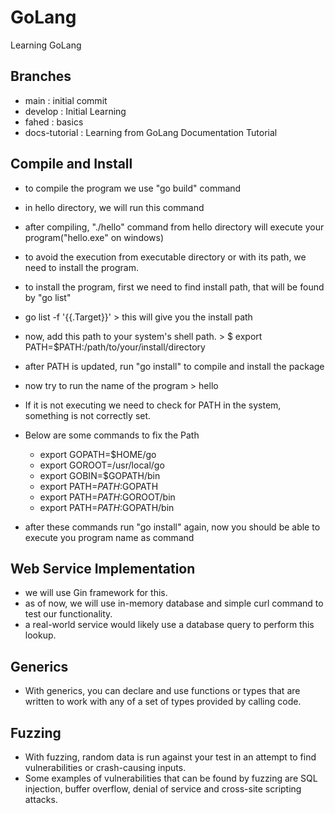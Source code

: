 # GoLang

Learning GoLang

## Branches

- main : initial commit
- develop : Initial Learning
- fahed : basics
- docs-tutorial : Learning from GoLang Documentation Tutorial

## Compile and Install

- to compile the program we use "go build" command
- in hello directory, we will run this command
- after compiling, "./hello" command from hello directory will execute your program("hello.exe" on windows)
- to avoid the execution from executable directory or with its path, we need to install the program.
- to install the program, first we need to find install path, that will be found by "go list"
- go list -f '{{.Target}}' > this will give you the install path
- now, add this path to your system's shell path. > $ export PATH=$PATH:/path/to/your/install/directory
- after PATH is updated, run "go install" to compile and install the package
- now try to run the name of the program > hello
- If it is not executing we need to check for PATH in the system, something is not correctly set.
- Below are some commands to fix the Path
  
  - export GOPATH=$HOME/go
  - export GOROOT=/usr/local/go
  - export GOBIN=$GOPATH/bin
  - export PATH=$PATH:$GOPATH
  - export PATH=$PATH:$GOROOT/bin
  - export PATH=$PATH:$GOPATH/bin

- after these commands run "go install" again, now you should be able to execute you program name as command

## Web Service Implementation

- we will use Gin framework for this.
- as of now, we will use in-memory database and simple curl command to test our functionality.
- a real-world service would likely use a database query to perform this lookup.
  
## Generics

- With generics, you can declare and use functions or types that are written to work with any of a set of types provided by calling code.

## Fuzzing

- With fuzzing, random data is run against your test in an attempt to find vulnerabilities or crash-causing inputs.
- Some examples of vulnerabilities that can be found by fuzzing are SQL injection, buffer overflow, denial of service and cross-site scripting attacks.
  